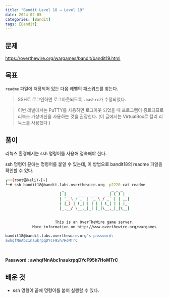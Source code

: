 ```yaml
---
title: "Bandit Level 18 → Level 19"
date: 2024-02-05
categories: [Bandit]
tags: [Bandit]
---
```


## 문제
<https://overthewire.org/wargames/bandit/bandit19.html>

## 목표
`readme` 파일에 저장되어 있는 다음 레벨의 패스워드를 찾는다.
> SSH로 로그인하면 로그아웃되도록 `.bashrc`가 수정되었다.  

> 이번 레벨에서는 PuTTY를 사용하면 로그아웃 되었을 때 프로그램이 종료되므로 리눅스 가상머신을 사용하는 것을 권장한다. (이 글에서는 VirtualBox로 칼리 리눅스를 사용했다.)

## 풀이
리눅스 환경에서는 ssh 명령어를 사용해 접속해야 한다.  

ssh 명령어 끝에는 명령어를 붙일 수 있는데, 이 방법으로 bandit18의 readme 파일을 확인할 수 있다.

```sh
┌──(root㉿kali)-[~]
└─# ssh bandit18@bandit.labs.overthewire.org -p2220 cat readme
                         _                     _ _ _   
                        | |__   __ _ _ __   __| (_) |_ 
                        | '_ \ / _` | '_ \ / _` | | __|
                        | |_) | (_| | | | | (_| | | |_ 
                        |_.__/ \__,_|_| |_|\__,_|_|\__|
                                                       

                      This is an OverTheWire game server. 
            More information on http://www.overthewire.org/wargames

bandit18@bandit.labs.overthewire.org's password: 
awhqfNnAbc1naukrpqDYcF95h7HoMTrC
```  

&nbsp;  

**Password : awhqfNnAbc1naukrpqDYcF95h7HoMTrC**

## 배운 것
- ssh 명령어 끝에 명령어를 붙여 실행할 수 있다.